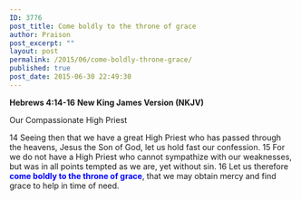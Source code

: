 ```yaml
---
ID: 3776
post_title: Come boldly to the throne of grace
author: Praison
post_excerpt: ""
layout: post
permalink: /2015/06/come-boldly-throne-grace/
published: true
post_date: 2015-06-30 22:49:30
---
```

<strong>Hebrews 4:14-16</strong>
<strong> New King James Version (NKJV)</strong>

Our Compassionate High Priest

14 Seeing then that we have a great High Priest who has passed through the heavens, Jesus the Son of God, let us hold fast our confession.
15 For we do not have a High Priest who cannot sympathize with our weaknesses, but was in all points tempted as we are, yet without sin.
16 Let us therefore <span style="color: #0000ff;"><strong>come boldly to the throne of grace</strong></span>, that we may obtain mercy and find grace to help in time of need.